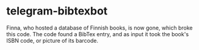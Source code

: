 # telegram-bibtexbot

Finna, who hosted a database of Finnish books, is now gone, which broke this code. The code found a BibTex entry, and as input it took the book's ISBN code, or picture of its barcode.
